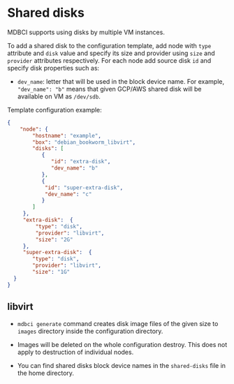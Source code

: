 # Shared disks

MDBCI supports using disks by multiple VM instances.

To add a shared disk to the configuration template, add node with `type` attribute and `disk` value and specify its size and provider using `size` and `provider` attributes respectively. For each node add source disk `id` and specify disk properties such as:

- `dev_name`: letter that will be used in the block device name. For example, `"dev_name": "b"` means that given GCP/AWS shared disk will be available on VM as `/dev/sdb`.

Template configuration example:
```json
{
    "node": {
        "hostname": "example",
        "box": "debian_bookworm_libvirt",
        "disks": [
           {
              "id": "extra-disk",
              "dev_name": "b"
           },
           {
            "id": "super-extra-disk",
            "dev_name": "c"
           }
        ]
     },
     "extra-disk":  {
         "type": "disk",
         "provider": "libvirt",
         "size": "2G"
     },
     "super-extra-disk":  {
        "type": "disk",
        "provider": "libvirt",
        "size": "1G"
  }
}
```

## libvirt

- `mdbci generate` command creates disk image files of the given size to `images` directory inside the configuration directory.

- Images will be deleted on the whole configuration destroy. This does not apply to destruction of individual nodes.

- You can find shared disks block device names in the `shared-disks` file in the home directory.
